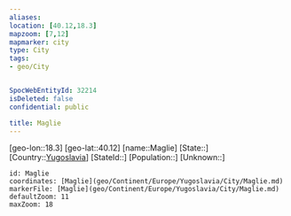 ```yaml
---
aliases: 
location: [40.12,18.3]
mapzoom: [7,12] 
mapmarker: city 
type: City
tags:
- geo/City


SpocWebEntityId: 32214
isDeleted: false
confidential: public

title: Maglie
---
```

[geo-lon::18.3]
[geo-lat::40.12]
[name::Maglie]
[State::]
[Country::[Yugoslavia](geo/Continent/Europe/Yugoslavia.md)]
[StateId::]
[Population::]
[Unknown::]


```leaflet
id: Maglie
coordinates: [Maglie](geo/Continent/Europe/Yugoslavia/City/Maglie.md)
markerFile: [Maglie](geo/Continent/Europe/Yugoslavia/City/Maglie.md)
defaultZoom: 11 
maxZoom: 18
```


